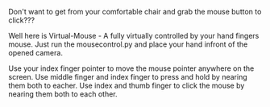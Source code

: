 Don't want to get from your comfortable chair and grab the mouse button to click???

Well here is Virtual-Mouse - A fully virtually controlled by your hand fingers mouse. Just run the mousecontrol.py and place your hand infront of the opened camera.

Use your index finger pointer to move the mouse pointer anywhere on the screen.
Use middle finger and index finger to press and hold by nearing them both to eacher.
Use index and thumb finger to click the mouse by nearing them both to each other.
